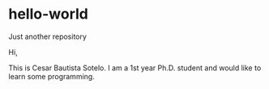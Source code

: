# hello-world
Just another repository

Hi,

This is Cesar Bautista Sotelo. I am a 1st year Ph.D. student and would like to learn some programming. 
